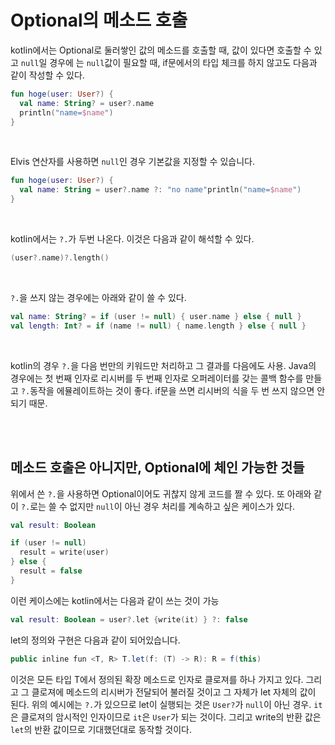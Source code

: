 # Optional의 메소드 호출

kotlin에서는 Optional로 둘러쌓인 값의 메소드를 호출할 때, 값이 있다면 호출할 수 있고 `null`일 경우에 는 `null`값이 필요할 때, if문에서의 타입 체크를 하지 않고도 다음과 같이 작성할 수 있다.
```kotlin
fun hoge(user: User?) {
  val name: String? = user?.name
  println("name=$name")
}
```

<br>

Elvis 연산자를 사용하면 `null`인 경우 기본값을 지정할 수 있습니다.
```kotlin
fun hoge(user: User?) {
  val name: String = user?.name ?: "no name"println("name=$name")
}
```

<br>

kotlin에서는 `?.`가 두번 나온다. 이것은 다음과 같이 해석할 수 있다.
```kotlin
(user?.name)?.length()
```

<br>

`?.`을 쓰지 않는 경우에는 아래와 같이 쓸 수 있다.
```kotlin
val name: String? = if (user != null) { user.name } else { null }
val length: Int? = if (name != null) { name.length } else { null }
```

<br>

kotlin의 경우 `?.`을 다음 번만의 키워드만 처리하고 그 결과를 다음에도 사용.
Java의 경우에는 첫 번째 인자로 리시버를 두 번째 인자로 오퍼레이터를 갖는 콜백 함수를 만들고 `?.`동작을 에뮬레이트하는 것이 좋다. if문을 쓰면 리시버의 식을 두 번 쓰지 않으면 안되기 때문.

<br><br>
## 메소드 호출은 아니지만, Optional에 체인 가능한 것들
위에서 쓴 `?.`을 사용하면 Optional이어도 귀찮지 않게 코드를 짤 수 있다. 또 아래와 같이 `?.`로는 쓸 수 없지만 `null`이 아닌 경우 처리를 계속하고 싶은 케이스가 있다.
```kotlin
val result: Boolean

if (user != null)
  result = write(user)
} else {
  result = false
}
```
이런 케이스에는 kotlin에서는 다음과 같이 쓰는 것이 가능
```kotlin
val result: Boolean = user?.let {write(it) } ?: false
```
let의 정의와 구현은 다음과 같이 되어있습니다.
```java
public inline fun <T, R> T.let(f: (T) -> R): R = f(this)
```
이것은 모든 타입 T에서 정의된 확장 메소드로 인자로 클로져를 하나 가지고 있다. 그리고 그 클로져에 메소드의 리시버가 전달되어 불러질 것이고 그 자체가 let 자체의 값이 된다.
위의 예시에는 `?.`가 있으므로 let이 실행되는 것은 `User?`가 `null`이 아닌 경우. `it`은 클로져의 암시적인 인자이므로 `it`은 `User`가 되는 것이다. 그리고 write의 반환 값은 `let`의 반환 값이므로 기대했던대로 동작할 것이다.
